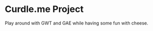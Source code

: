 Curdle.me Project
=================

Play around with GWT and GAE while having some fun with cheese.